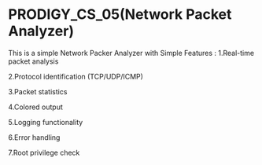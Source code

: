 # PRODIGY_CS_05(Network Packet Analyzer)

This is a simple Network Packer Analyzer with Simple Features :
1.Real-time packet analysis

2.Protocol identification (TCP/UDP/ICMP)

3.Packet statistics

4.Colored output

5.Logging functionality

6.Error handling

7.Root privilege check
